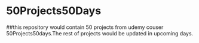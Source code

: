 # 50Projects50Days
##this repository would contain 50 projects from udemy couser 50Projects50days.The rest of projects would be updated in upcoming days.
